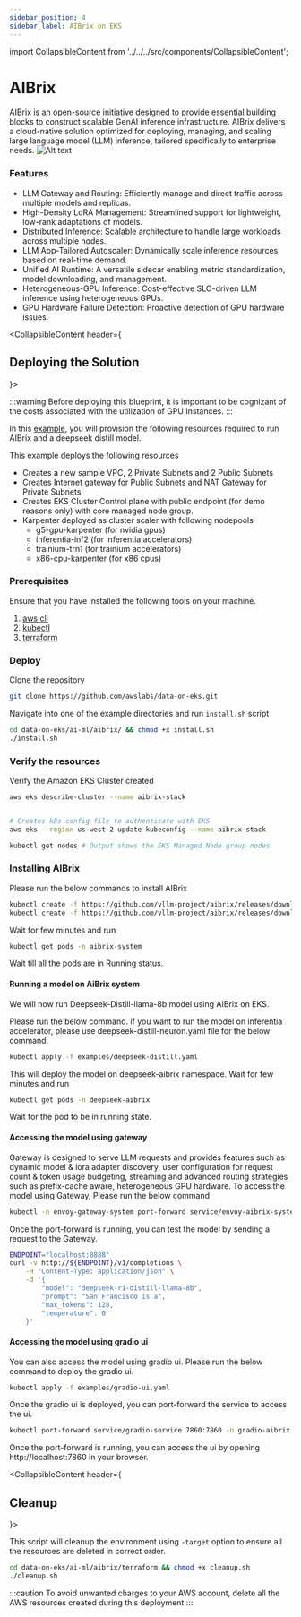 ```yaml
---
sidebar_position: 4
sidebar_label: AIBrix on EKS
---
```

import CollapsibleContent from '../../../src/components/CollapsibleContent';


# AIBrix

AIBrix is an open-source initiative designed to provide essential building blocks to construct scalable GenAI inference infrastructure. AIBrix delivers a cloud-native solution optimized for deploying, managing, and scaling large language model (LLM) inference, tailored specifically to enterprise needs.
![Alt text](https://aibrix.readthedocs.io/latest/_images/aibrix-architecture-v1.jpeg)

### Features
* LLM Gateway and Routing: Efficiently manage and direct traffic across multiple models and replicas.
* High-Density LoRA Management: Streamlined support for lightweight, low-rank adaptations of models.
* Distributed Inference: Scalable architecture to handle large workloads across multiple nodes.
* LLM App-Tailored Autoscaler: Dynamically scale inference resources based on real-time demand.
* Unified AI Runtime: A versatile sidecar enabling metric standardization, model downloading, and management.
* Heterogeneous-GPU Inference: Cost-effective SLO-driven LLM inference using heterogeneous GPUs.
* GPU Hardware Failure Detection: Proactive detection of GPU hardware issues.


<CollapsibleContent header={<h2><span>Deploying the Solution</span></h2>}>

:::warning
Before deploying this blueprint, it is important to be cognizant of the costs associated with the utilization of GPU Instances.
:::

In this [example](https://github.com/awslabs/data-on-eks/tree/main/ai-ml/emr-spark-rapids), you will provision the following resources required to run AIBrix and a deepseek distill model.

This example deploys the following resources

- Creates a new sample VPC, 2 Private Subnets and 2 Public Subnets
- Creates Internet gateway for Public Subnets and NAT Gateway for Private Subnets
- Creates EKS Cluster Control plane with public endpoint (for demo reasons only) with core managed node group.
- Karpenter deployed as cluster scaler with following nodepools
  - g5-gpu-karpenter (for  nvidia gpus)
  - inferentia-inf2 (for  inferentia accelerators)
  - trainium-trn1 (for  trainium accelerators)
  - x86-cpu-karpenter (for  x86 cpus)


### Prerequisites

Ensure that you have installed the following tools on your machine.

1. [aws cli](https://docs.aws.amazon.com/cli/latest/userguide/install-cliv2.html)
2. [kubectl](https://Kubernetes.io/docs/tasks/tools/)
3. [terraform](https://learn.hashicorp.com/tutorials/terraform/install-cli)

### Deploy

Clone the repository

```bash
git clone https://github.com/awslabs/data-on-eks.git
```

Navigate into one of the example directories and run `install.sh` script

```bash
cd data-on-eks/ai-ml/aibrix/ && chmod +x install.sh
./install.sh
```

### Verify the resources

Verify the Amazon EKS Cluster created

```bash
aws eks describe-cluster --name aibrix-stack
```

```bash

# Creates k8s config file to authenticate with EKS
aws eks --region us-west-2 update-kubeconfig --name aibrix-stack
```
```bash
kubectl get nodes # Output shows the EKS Managed Node group nodes

```

</CollapsibleContent>


### Installing AIBrix

Please run the below commands to install AIBrix


```bash
kubectl create -f https://github.com/vllm-project/aibrix/releases/download/v0.2.0/aibrix-dependency-v0.2.0.yaml
kubectl create -f https://github.com/vllm-project/aibrix/releases/download/v0.2.0/aibrix-core-v0.2.0.yaml
```

Wait for few minutes and run

``` bash
kubectl get pods -n aibrix-system
```

Wait till all the pods are in Running status.

#### Running a model on AiBrix system

We will now run Deepseek-Distill-llama-8b model using AIBrix on EKS.

Please run the below command. if you want to run the model on inferentia accelerator, please use deepseek-distill-neuron.yaml file for the below command.

```bash
kubectl apply -f examples/deepseek-distill.yaml
```

This will deploy the model on deepseek-aibrix namespace. Wait for few minutes and run

```bash
kubectl get pods -n deepseek-aibrix
```
 Wait for the pod to be in running state.

#### Accessing the model using gateway

Gateway is designed to serve LLM requests and provides features such as dynamic model & lora adapter discovery, user configuration for request count & token usage budgeting, streaming and advanced routing strategies such as prefix-cache aware, heterogeneous GPU hardware.
To access the model using Gateway, Please run the below command

```bash
kubectl -n envoy-gateway-system port-forward service/envoy-aibrix-system-aibrix-eg-903790dc 8888:80 &
```

Once the port-forward is running, you can test the model by sending a request to the Gateway.

```bash
ENDPOINT="localhost:8888"
curl -v http://${ENDPOINT}/v1/completions \
    -H "Content-Type: application/json" \
    -d '{
        "model": "deepseek-r1-distill-llama-8b",
        "prompt": "San Francisco is a",
        "max_tokens": 128,
        "temperature": 0
    }'
```

#### Accessing the model using gradio ui

You can also access the model using gradio ui. Please run the below command to deploy the gradio ui.

```bash
kubectl apply -f examples/gradio-ui.yaml
```

Once the gradio ui is deployed, you can port-forward the service to access the ui.

```bash
kubectl port-forward service/gradio-service 7860:7860 -n gradio-aibrix
```

Once the port-forward is running, you can access the ui by opening http://localhost:7860 in your browser.


<CollapsibleContent header={<h2><span>Cleanup</span></h2>}>

This script will cleanup the environment using `-target` option to ensure all the resources are deleted in correct order.

```bash
cd data-on-eks/ai-ml/aibrix/terraform && chmod +x cleanup.sh
./cleanup.sh
```

</CollapsibleContent>

:::caution
To avoid unwanted charges to your AWS account, delete all the AWS resources created during this deployment
:::

</CollapsibleContent>
